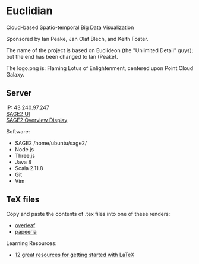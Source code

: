 # Euclidian
Cloud-based Spatio-temporal Big Data Visualization

Sponsored by Ian Peake, Jan Olaf Blech, and Keith Foster.

The name of the project is based on Euclideon (the "Unlimited Detail" guys); but the end has been changed to Ian (Peake).

The logo.png is: Flaming Lotus of Enlightenment, centered upon Point Cloud Galaxy.

## Server
IP: 43.240.97.247
<br>[SAGE2 UI](https://43.240.97.247:9090/index.html)
<br>[SAGE2 Overview Display](http://43.240.97.247:9292/display.html?clientID=-1)

Software:
* SAGE2 /home/ubuntu/sage2/
* Node.js
* Three.js
* Java 8
* Scala 2.11.8
* Git
* Vim

## TeX files
Copy and paste the contents of .tex files into one of these renders:
* [overleaf](https://www.overleaf.com/)
* [papeeria](https://papeeria.com/)

Learning Resources:
* [12 great resources for getting started with LaTeX](http://www.howtotex.com/general/12-great-resources-for-getting-started-with-latex/)
